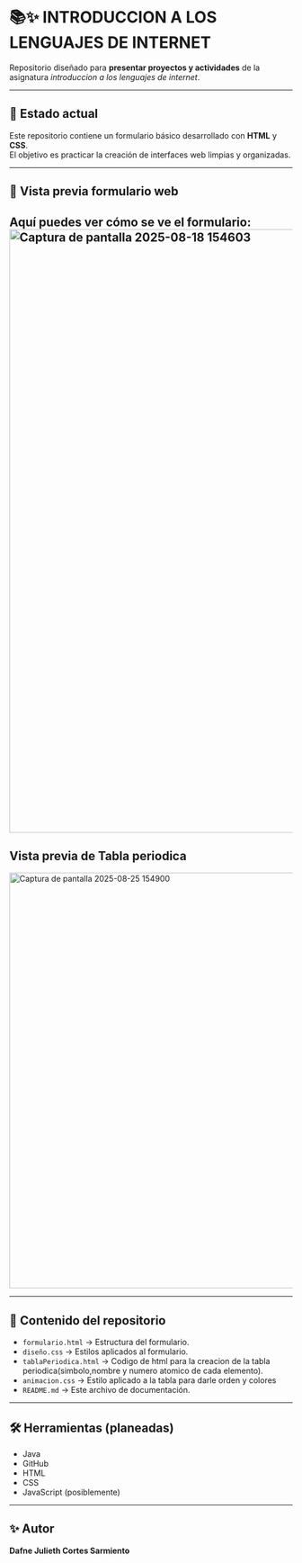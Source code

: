 
# 📚✨ INTRODUCCION A LOS LENGUAJES DE INTERNET
Repositorio diseñado para **presentar proyectos y actividades** de la asignatura _introduccion a los lenguajes de internet_.  

---

## 📅 Estado actual
Este repositorio contiene un formulario básico desarrollado con **HTML** y **CSS**.  
El objetivo es practicar la creación de interfaces web limpias y organizadas.  

---
## 📸 Vista previa formulario web
Aquí puedes ver cómo se ve el formulario:
<img width="1157" height="1073" alt="Captura de pantalla 2025-08-18 154603" src="https://github.com/user-attachments/assets/83efd39d-5f00-4915-8216-e52af6caa690" />
---
## Vista previa de Tabla periodica
<img width="1259" height="739" alt="Captura de pantalla 2025-08-25 154900" src="https://github.com/user-attachments/assets/efb5316b-4aea-4b56-8441-6eebc27d5061" />


---
## 📂 Contenido del repositorio
- `formulario.html` → Estructura del formulario.
- `diseño.css` → Estilos aplicados al formulario.
- `tablaPeriodica.html` → Codigo de html para la creacion de la tabla periodica(simbolo,nombre y numero atomico de cada elemento).
- `animacion.css` → Estilo aplicado a la tabla para darle orden y colores
- `README.md` → Este archivo de documentación.
---

## 🛠 Herramientas (planeadas)
- Java  
- GitHub
- HTML
- CSS
- JavaScript (posiblemente)
  

---

## ✨ Autor
**Dafne Julieth Cortes Sarmiento**  
